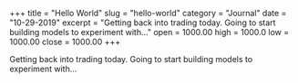 +++
title = "Hello World"
slug = "hello-world"
category = "Journal"
date = "10-29-2019"
excerpt = "Getting back into trading today. Going to start building models to experiment with..."
open = 1000.00
high = 1000.0
low = 1000.00
close = 1000.00
+++

Getting back into trading today. Going to start building models to experiment with...